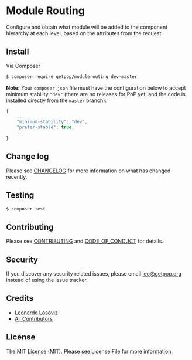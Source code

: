 # Module Routing

<!--
[![Latest Version on Packagist][ico-version]][link-packagist]
[![Software License][ico-license]](LICENSE.md)
[![Build Status][ico-travis]][link-travis]
[![Coverage Status][ico-scrutinizer]][link-scrutinizer]
[![Quality Score][ico-code-quality]][link-code-quality]
[![Total Downloads][ico-downloads]][link-downloads]
-->

Configure and obtain what module will be added to the component hierarchy at each level, based on the attributes from the request


## Install

Via Composer

``` bash
$ composer require getpop/modulerouting dev-master
```

**Note:** Your `composer.json` file must have the configuration below to accept minimum stability `"dev"` (there are no releases for PoP yet, and the code is installed directly from the `master` branch):

```javascript
{
    ...
    "minimum-stability": "dev",
    "prefer-stable": true,
    ...
}
```

<!--
## Usage

``` php
```
-->

## Change log

Please see [CHANGELOG](CHANGELOG.md) for more information on what has changed recently.

## Testing

``` bash
$ composer test
```

## Contributing

Please see [CONTRIBUTING](CONTRIBUTING.md) and [CODE_OF_CONDUCT](CODE_OF_CONDUCT.md) for details.

## Security

If you discover any security related issues, please email leo@getpop.org instead of using the issue tracker.

## Credits

- [Leonardo Losoviz][link-author]
- [All Contributors][link-contributors]

## License

The MIT License (MIT). Please see [License File](LICENSE.md) for more information.

[ico-version]: https://img.shields.io/packagist/v/getpop/modulerouting.svg?style=flat-square
[ico-license]: https://img.shields.io/badge/license-MIT-brightgreen.svg?style=flat-square
[ico-travis]: https://img.shields.io/travis/getpop/modulerouting/master.svg?style=flat-square
[ico-scrutinizer]: https://img.shields.io/scrutinizer/coverage/g/getpop/modulerouting.svg?style=flat-square
[ico-code-quality]: https://img.shields.io/scrutinizer/g/getpop/modulerouting.svg?style=flat-square
[ico-downloads]: https://img.shields.io/packagist/dt/getpop/modulerouting.svg?style=flat-square

[link-packagist]: https://packagist.org/packages/getpop/modulerouting
[link-travis]: https://travis-ci.org/getpop/modulerouting
[link-scrutinizer]: https://scrutinizer-ci.com/g/getpop/modulerouting/code-structure
[link-code-quality]: https://scrutinizer-ci.com/g/getpop/modulerouting
[link-downloads]: https://packagist.org/packages/getpop/modulerouting
[link-author]: https://github.com/leoloso
[link-contributors]: ../../contributors
